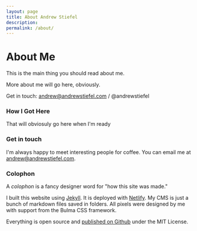 ```yaml
---
layout: page
title: About Andrew Stiefel
description:
permalink: /about/
---
```


<h1 class="is-size-1-tablet">About Me</h1>

<p class="intro is-size-5-tablet">This is the main thing you should read about me.</p>

More about me will go here, obviously.

Get in touch: andrew@andrewstiefel.com / @andrewstiefel

### How I Got Here

That will obviosuly go here when I'm ready

### Get in touch

I'm always happy to meet interesting people for coffee. You can email me at andrew@andrewstiefel.com.

### Colophon

A _colophon_ is a fancy designer word for "how this site was made."

I built this website using [Jekyll](http://jekyllrb.com/). It is deployed with [Netlify](https://www.netlify.com). My CMS is just a bunch of markdown files saved in folders. All pixels were designed by me with support from the Bulma CSS framework.

Everything is open source and [published on Github](https://github.com/andrewstiefel/andrewstiefel.com/) under the MIT License.
